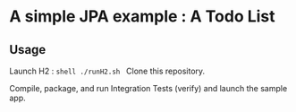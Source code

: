 # A simple JPA example : A Todo List

## Usage

Launch H2 : 
``shell
./runH2.sh
``
Clone this repository.

Compile, package, and run Integration Tests (verify) and launch the sample app.